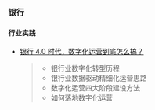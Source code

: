 ### 银行

#### 行业实践

- [银行 4.0 时代，数字化运营到底怎么搞？](https://mp.weixin.qq.com/s/McAtK_aJXePZk8pocgoBgQ)

  > - 银行业数字化转型历程
  > - 银行业数据驱动精细化运营思路
  > - 数字化运营四大阶段建设方法
  > - 如何落地数字化运营

